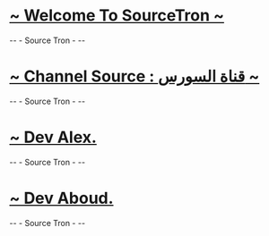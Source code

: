 # [ ~ Welcome To SourceTron ~ ](https://t.me/JJJJJJTJ)
--                - Source Tron -                 --
# [~ Channel Source : قناة السورس ~](https://t.me/JJJJJJTJ)
--                - Source Tron -                 --
# [ ~ Dev Alex. ](t.me/xDevAlex)
--                - Source Tron -                 --
# [ ~ Dev Aboud. ](t.me/iDAbdullah)
--                - Source Tron -                 --
